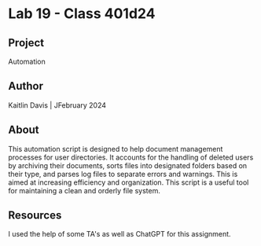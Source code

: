 # Lab 19 - Class 401d24

## Project
Automation

## Author
Kaitlin Davis | JFebruary 2024

## About
This automation script is designed to help document management processes for user directories. It accounts for the handling of deleted users by archiving their documents, sorts files into designated folders based on their type, and parses log files to separate errors and warnings. This is aimed at increasing efficiency and organization. This script is a useful tool for maintaining a clean and orderly file system.

## Resources
I used the help of some TA's as well as ChatGPT for this assignment.